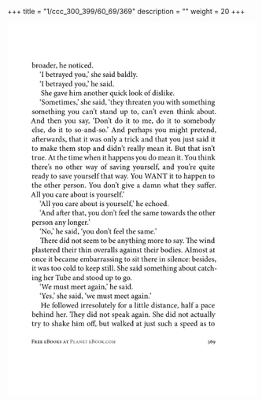 +++
title = "1/ccc_300_399/60_69/369"
description = ""
weight = 20
+++

<img class="center-fit-jpg" src="/jpg_/out_jpg_1984__369.jpg" ></img>

